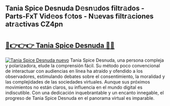 ## Tania Spice Desnuda D𝚎sn𝚞dos filtr𝚊dos - Parts-FxT Vid𝚎os f𝚘tos - N𝚞evas filtr𝚊ciones atr𝚊ctivas CZ4pn

# <h2><a href="http://mb9tt7.tromn.icu/?c=Tania+Spice+Desnuda">🔗👉👉👉 Tania Spice Desnuda 🔗🔗</a></h2>

[![Tania Spice Desnuda nuevo](https://i.imgur.com/pEAQMta.gif)](http://mb9tt7.tromn.icu/?c=Tania+Spice+Desnuda)
Tania Spice Desnuda, una persona compleja y polarizadora, elude la comprensión fácil. Su método poco convencional de interactuar con audiencias en línea ha atraído y ofendido a los observadores, estimulando debates sobre el consentimiento, la moralidad y las complejidades de las sociedades virtuales. Aunque sus próximos movimientos no están claros, su influencia en el mundo digital es indiscutible. Con una dedicación inquebrantable y un encanto innegable, el progreso de Tania Spice Desnuda en el panorama virtual es imparable.
